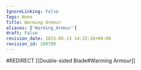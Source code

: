 ```yaml
---
IgnoreLinking: False
Tags: None
Title: Warming Armour
aliases: ['Warming_Armour']
draft: False
revision_date: 2023-05-13 14:33:16+00:00
revision_id: 100700
---
```


#REDIRECT [[Double-sided Blade#Warming Armour]]